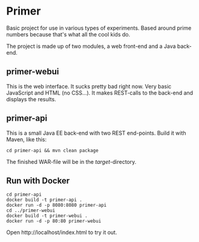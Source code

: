 # Primer
Basic project for use in various types of experiments. Based around prime numbers because that's what all the cool kids do.

The project is made up of two modules, a web front-end and a Java back-end.

## primer-webui
This is the web interface. It sucks pretty bad right now. Very basic JavaScript and HTML (no CSS...). It makes REST-calls to the back-end and displays the results.

## primer-api
This is a small Java EE back-end with two REST end-points. Build it with Maven, like this:

    cd primer-api && mvn clean package

The finished WAR-file will be in the *target*-directory.

## Run with Docker
    cd primer-api
    docker build -t primer-api .
    docker run -d -p 8080:8080 primer-api
    cd ../primer-webui
    docker build -t primer-webui .
    docker run -d -p 80:80 primer-webui

Open http://localhost/index.html to try it out.


